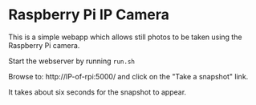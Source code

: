 Raspberry Pi IP Camera
======================

This is a simple webapp which allows still photos to be taken
using the Raspberry Pi camera.

Start the webserver by running ```run.sh```

Browse to: http://IP-of-rpi:5000/ and click on the "Take a snapshot" link.

It takes about six seconds for the snapshot to appear.
